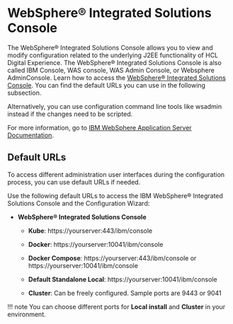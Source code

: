 # WebSphere® Integrated Solutions Console


The WebSphere® Integrated Solutions Console allows you to view and modify configuration related to the underlying J2EE functionality of HCL Digital Experience. The WebSphere® Integrated Solutions Console is also called IBM Console, WAS console, WAS Admin Console, or Websphere AdminConsole. Learn how to access the [WebSphere® Integrated Solutions Console](https://www.ibm.com/docs/en/was-nd/9.0.5?topic=console-starting-logging-off-administrative). You can find the default URLs you can use in the following subsection.

Alternatively, you can use configuration command line tools like wsadmin instead if the changes need to be scripted. 

For more information, go to [IBM WebSphere Application Server Documentation](https://www.ibm.com/docs/en/was/9.0.5). 

## Default URLs

To access different administration user interfaces during the configuration process, you can use default URLs if needed.

Use the following default URLs to access the IBM WebSphere® Integrated Solutions Console and the Configuration Wizard:

-   **WebSphere® Integrated Solutions Console**

    - **Kube**: https://yourserver:443/ibm/console

    - **Docker**: https://yourserver:10041/ibm/console

    - **Docker Compose**: https://yourserver:443/ibm/console or https://yourserver:10041/ibm/console

    - **Default Standalone Local**: https://yourserver:10041/ibm/console

    - **Cluster**: Can be freely configured. Sample ports are 9443 or 9041


!!! note
    You can choose different ports for **Local install** and **Cluster** in your environment.